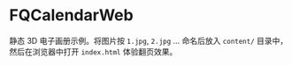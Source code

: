 # FQCalendarWeb

静态 3D 电子画册示例。将图片按 `1.jpg`, `2.jpg` … 命名后放入 `content/` 目录中，然后在浏览器中打开 `index.html` 体验翻页效果。
